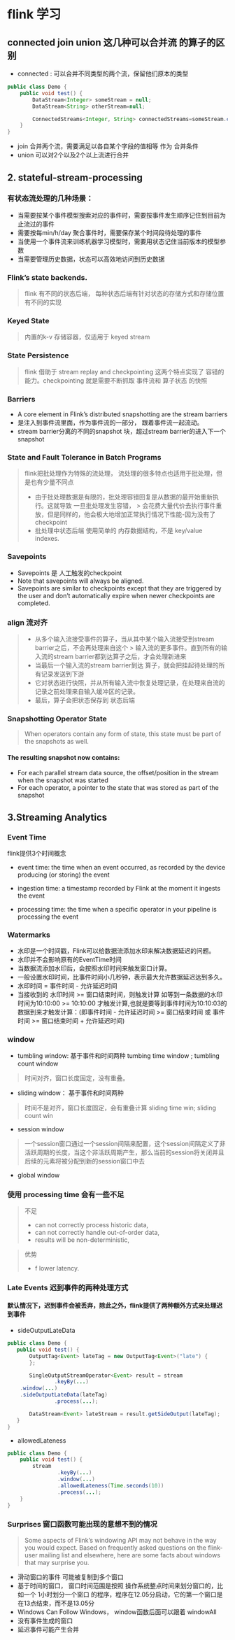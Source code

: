 # flink 学习

## connected join union 这几种可以合并流 的算子的区别

* connected : 可以合并不同类型的两个流，保留他们原本的类型

```java
public class Demo {
    public void test() {
        DataStream<Integer> someStream = null;
        DataStream<String> otherStream=null;

        ConnectedStreams<Integer, String> connectedStreams=someStream.connect(otherStream);
    }
}
```

* join 合并两个流，需要满足以各自某个字段的值相等 作为 合并条件
* union 可以对2个以及2个以上流进行合并

## 2. **stateful-stream-processing**

### 有状态流处理的几种场景：

* 当需要按某个事件模型搜索对应的事件时，需要按事件发生顺序记住到目前为止流过的事件
* 需要按每min/h/day 聚合事件时，需要保存某个时间段待处理的事件
* 当使用一个事件流来训练机器学习模型时，需要用状态记住当前版本的模型参数
* 当需要管理历史数据，状态可以高效地访问到历史数据

### Flink’s state backends.

> flink 有不同的状态后端， 每种状态后端有针对状态的存储方式和存储位置有不同的实现
>

### Keyed State

> 内置的k-v 存储容器，仅适用于 keyed stream
>

### State Persistence

> flink 借助于 stream replay and checkpointing 这两个特点实现了 容错的能力。checkpointing 就是需要不断抓取
> 事件流和 算子状态 的快照
>

### Barriers

* A core element in Flink’s distributed snapshotting are the stream barriers
* 是注入到事件流里面，作为事件流的一部分， 跟着事件流一起流动。
* stream barrier分离的不同的snapshot 块，超过stream barrier的进入下一个snapshot

### State and Fault Tolerance in Batch Programs

> flink把批处理作为特殊的流处理， 流处理的很多特点也适用于批处理，但是也有少量不同点
> * 由于批处理数据是有限的，批处理容错回复是从数据的最开始重新执行。这就导致 一旦批处理发生容错，
    > 会花费大量代价去执行事件重放，但是同样的，他会极大地增加正常执行情况下性能-因为没有了checkpoint
> * 批处理中状态后端 使用简单的 内存数据结构，不是 key/value indexes.
>

### Savepoints

* Savepoints 是 人工触发的checkpoint
* Note that savepoints will always be aligned.
* Savepoints are similar to checkpoints except that they are triggered by the user and
  don’t automatically expire when newer checkpoints are completed.

### align 流对齐

> * 从多个输入流接受事件的算子，当从其中某个输入流接受到stream barrier之后，不会再处理来自这个
    > 输入流的更多事件。直到所有的输入流的stream barrier都到达算子之后，才会处理新进来
> * 当最后一个输入流的stream barrier到达 算子，就会把挂起待处理的所有记录发送到下游
> * 它对状态进行快照，并从所有输入流中恢复处理记录，在处理来自流的记录之前处理来自输入缓冲区的记录。
> * 最后，算子会把状态保存到 状态后端
>

### Snapshotting Operator State

> When operators contain any form of state, this state must be part of the snapshots as well.

#### The resulting snapshot now contains:

* For each parallel stream data source, the offset/position in the stream when the snapshot was started
* For each operator, a pointer to the state that was stored as part of the snapshot

## 3.Streaming Analytics

### Event Time

flink提供3个时间概念

* event time: the time when an event occurred, as recorded by the device producing (or storing) the event

* ingestion time: a timestamp recorded by Flink at the moment it ingests the event

* processing time: the time when a specific operator in your pipeline is processing the event

### Watermarks

* 水印是一个时间戳，Flink可以给数据流添加水印来解决数据延迟的问题。
* 水印并不会影响原有的EventTime时间
* 当数据流添加水印后，会按照水印时间来触发窗口计算。
* 一般设置水印时间，比事件时间小几秒钟，表示最大允许数据延迟达到多久。
* 水印时间 = 事件时间 - 允许延迟时间
* 当接收到的 水印时间 >= 窗口结束时间，则触发计算 如等到一条数据的水印时间为10:10:00 >= 10:10:00
  才触发计算,也就是要等到事件时间为10:10:03的数据到来才触发计算：(即事件时间 - 允许延迟时间 >= 窗口结束时间 或
  事件时间 >= 窗口结束时间 + 允许延迟时间)

### window

* tumbling window: 基于事件和时间两种
  tumbing time window ; tumbling count window

> 时间对齐，窗口长度固定，没有重叠。

* sliding window： 基于事件和时间两种

> 时间不是对齐，窗口长度固定，会有重叠计算
> sliding time win; sliding count win

* session window

> 一个session窗口通过一个session间隔来配置，这个session间隔定义了非活跃周期的长度，当这个非活跃周期产生，那么当前的session将关闭并且后续的元素将被分配到新的session窗口中去

* global window

### 使用 processing time 会有一些不足

> 不足
> * can not correctly process historic data,
> * can not correctly handle out-of-order data,
> * results will be non-deterministic,

> 优势
> * f lower latency.

### Late Events 迟到事件的两种处理方式

#### 默认情况下，迟到事件会被丢弃，除此之外，flink提供了两种额外方式来处理迟到事件

* sideOutputLateData

 ```java
 public class Demo {
    public void test() {
        OutputTag<Event> lateTag = new OutputTag<Event>("late") {
        };

        SingleOutputStreamOperator<Event> result = stream
                .keyBy(...)
     .window(...)
     .sideOutputLateData(lateTag)
                .process(...);

        DataStream<Event> lateStream = result.getSideOutput(lateTag);
    }
}
 ```

* allowedLateness

```java
public class Demo {
    public void test() {
        stream
                .keyBy(...)
                .window(...)
                .allowedLateness(Time.seconds(10))
                .process(...);
    }
}
```

### Surprises  窗口函数可能出现的意想不到的情况

> Some aspects of Flink’s windowing API may not behave in the way you would expect. Based on frequently asked questions
> on the flink-user mailing list and elsewhere, here are some facts about windows that may surprise you.

* 滑动窗口的事件 可能被复制到多个窗口
* 基于时间的窗口， 窗口时间范围是按照 操作系统整点时间来划分窗口的，比如一个 1小时划分一个窗口
  的程序，程序在12.05分启动，它的第一个窗口是在13点结束，而不是13.05分
* Windows Can Follow Windows， window函数后面可以跟着 windowAll
* 没有事件生成的窗口
* 延迟事件可能产生合并